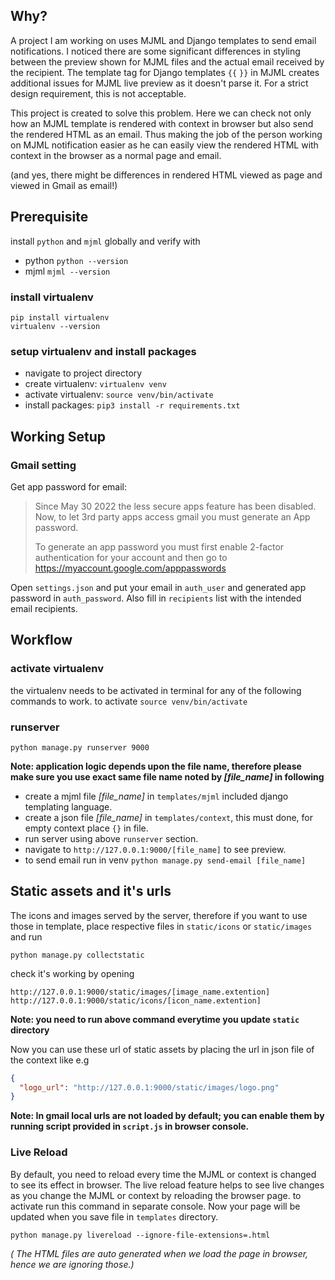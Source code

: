 ## Why?
A project I am working on uses MJML and Django templates to send email notifications. I noticed there are some significant differences in styling between the preview shown for MJML files and the actual email received by the recipient. The template tag for Django templates `{{` `}}` in MJML creates additional issues for MJML live preview as it doesn't parse it. For a strict design requirement, this is not acceptable.

This project is created to solve this problem. Here we can check not only how an MJML template is rendered with context in browser but also send the rendered HTML as an email. Thus making the job of the person working on MJML notification easier as he can easily view the rendered HTML with context in the browser as a normal page and email.

(and yes, there might be differences in rendered HTML viewed as page and viewed in Gmail as email!)
## Prerequisite
install `python` and `mjml` globally and verify with
- python `python --version`
- mjml `mjml --version`

### install virtualenv
```shell
pip install virtualenv
virtualenv --version
```

### setup virtualenv and install packages
- navigate to project directory
- create virtualenv: `virtualenv venv`
- activate virtualenv: `source venv/bin/activate`
- install packages: `pip3 install -r requirements.txt`

## Working Setup

### Gmail setting
Get app password for email:
>Since May 30 2022 the less secure apps feature has been disabled. Now, to let 3rd party apps access gmail you must generate an App password.
>
>To generate an app password you must first enable 2-factor authentication for your account and then go to https://myaccount.google.com/apppasswords

Open `settings.json` and put your email in `auth_user` and generated app password in `auth_password`. Also fill in `recipients` list with the intended email recipients.

## Workflow

### activate virtualenv
the virtualenv needs to be activated in terminal for any of the following commands to work. to activate `source venv/bin/activate`

### runserver
```shell
python manage.py runserver 9000
```

**Note: application logic depends upon the file name, therefore please make sure you use exact same file name noted by _[file_name]_ in following**

- create a mjml file _[file_name]_ in `templates/mjml` included django templating language.
- create a json file _[file_name]_ in `templates/context`, this must done, for empty context place `{}` in file.
- run server using above `runserver` section.
- navigate to `http://127.0.0.1:9000/[file_name]` to see preview.
- to send email run in venv `python manage.py send-email [file_name]`


## Static assets and it's urls
The icons and images served by the server, therefore if you want to use those in template, place respective files in `static/icons` or `static/images` and run
```shell
python manage.py collectstatic
```
check it's working by opening
```
http://127.0.0.1:9000/static/images/[image_name.extention]
http://127.0.0.1:9000/static/icons/[icon_name.extention]
```

**Note: you need to run above command everytime you update `static` directory**


Now you can use these url of static assets by placing the url in json file of the context like e.g
```json
{
  "logo_url": "http://127.0.0.1:9000/static/images/logo.png"
}
```
**Note: In gmail local urls are not loaded by default; you can enable them by running script provided in `script.js` in browser console.**

### Live Reload
By default, you need to reload every time the MJML or context is changed to see its effect in browser. The live reload feature helps to see live changes as you change the MJML or context by reloading the browser page. to activate run this command in separate console. Now your page will be updated when you save file in `templates` directory.
```shell
python manage.py livereload --ignore-file-extensions=.html
```
_( The HTML files are auto generated when we load the page in browser, hence we are ignoring those.)_

